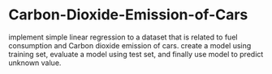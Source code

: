 # Carbon-Dioxide-Emission-of-Cars
implement simple linear regression to a dataset that is related to fuel consumption and Carbon dioxide emission of cars.
create a model using training set, evaluate a model using test set, and finally use model to predict unknown value.
